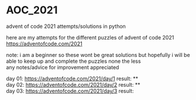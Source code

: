 # AOC_2021
advent of code 2021 attempts/solutions in python

here are my attempts for the different puzzles of advent of code 2021
https://adventofcode.com/2021

note: i am a beginner so these wont be great solutions but hopefully i will be able to keep up and complete the puzzles none the less  
any notes/advice for improvement appreciated

day 01: https://adventofcode.com/2021/day/1   result: **  
day 02: https://adventofcode.com/2021/day/2   result: **  
day 03: https://adventofcode.com/2021/day/3   result:   

